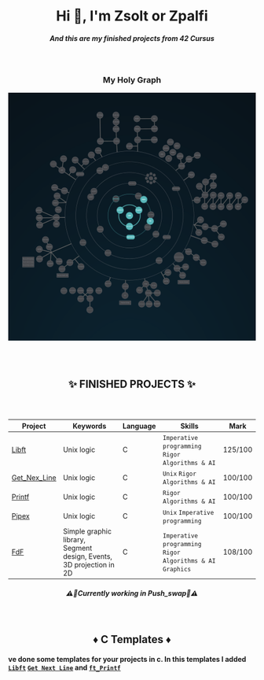 <h1 align="center">Hi 👋, I'm Zsolt or Zpalfi</h1>
<h5 align="center">And this are my finished projects from 42 Cursus</h5>
<h3>&nbsp;</h3>
<h3 align="center">My Holy Graph</h3>

![Holy Graph](https://github.com/Zsolt42/42_Cursus_zpalfi/blob/main/Addings/holy_graph.png)

<h3>&nbsp;</h3>
<h2 align="center">✨ FINISHED PROJECTS ✨</h2>
<h3>&nbsp;</h3>

| Project        | Keywords                                                                     | Language | Skills                                                         |  Mark    |
| -------------- | ---------------------------------------------------------------------------- | -------- |  -------------------------------------------------------------- | -------- |
| [Libft](https://github.com/Zsolt42/Libft)         | Unix logic                                                           | C        | `Imperative programming` `Rigor` `Algorithms & AI`             | 125/100  |
| [Get_Nex_Line](https://github.com/Zsolt42/GNL)   | Unix logic                                                           | C        | `Unix` `Rigor` `Algorithms & AI`                     | 100/100  |
| [Printf](https://github.com/Zsolt42/Printf)         | Unix logic                                                           | C        | `Rigor` `Algorithms & AI`                                   | 100/100  |
| [Pipex](https://github.com/Zsolt42/Pipex)          | Unix logic                                                           | C        | `Unix` `Imperative programming`                          | 100/100  |
| [FdF](https://github.com/Zsolt42/FdF)            | Simple graphic library, Segment design, Events, 3D projection in 2D | C        | `Imperative programming` `Rigor` `Algorithms & AI` `Graphics`  | 108/100  |

<h5 align="center">⚠️👷Currently working in Push_swap👷⚠️</h5>

<h3>&nbsp;</h3>
<h2 align="center">♦️ C Templates ♦️</h2>

#### ve done some templates for your projects in c. In this templates I added [`Libft`](https://github.com/Zsolt42/Libft) [`Get Next Line`](https://github.com/Zsolt42/GNL) and [`ft_Printf`](https://github.com/Zsolt42/Printf)
